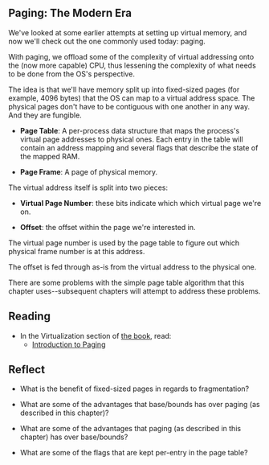 <!-- Exploration 7.2: TODO -->

## Paging: The Modern Era

We've looked at some earlier attempts at setting up virtual memory, and
now we'll check out the one commonly used today: paging.
 
With paging, we offload some of the complexity of virtual addressing
onto the (now more capable) CPU, thus lessening the complexity of what
needs to be done from the OS's perspective.

The idea is that we'll have memory split up into fixed-sized pages (for
example, 4096 bytes) that the OS can map to a virtual address space. The
physical pages don't have to be contiguous with one another in any way.
And they are fungible.

* **Page Table**: A per-process data structure that maps the process's
  virtual page addresses to physical ones. Each entry in the table will
  contain an address mapping and several flags that describe the state
  of the mapped RAM.

* **Page Frame**: A page of physical memory.

The virtual address itself is split into two pieces:

* **Virtual Page Number**: these bits indicate which which virtual page
  we're on.

* **Offset**: the offset within the page we're interested in.

The virtual page number is used by the page table to figure out which
physical frame number is at this address.

The offset is fed through as-is from the virtual address to the physical
one.

There are some problems with the simple page table algorithm that this
chapter uses--subsequent chapters will attempt to address these
problems.

## Reading

* In the Virtualization section of [the book](https://pages.cs.wisc.edu/~remzi/OSTEP/), read:
  * [Introduction to Paging](https://pages.cs.wisc.edu/~remzi/OSTEP/vm-paging.pdf)
  
## Reflect

* What is the benefit of fixed-sized pages in regards to fragmentation?

* What are some of the advantages that base/bounds has over paging (as
  described in this chapter)?

* What are some of the advantages that paging (as described in this
  chapter) has over base/bounds?

* What are some of the flags that are kept per-entry in the page table?
